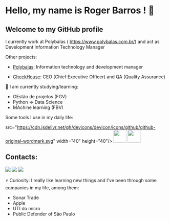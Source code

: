 # Hello, my name is Roger Barros ! 👋
## Welcome to my GitHub profile




I currently work at Polybalas ( https://www.polybalas.com.br/) and act as Development Information Technology Manager

Other projects:

* [Polybalas](https://www.polybalas.com.br/): Information technology and development manager

* [CheckHouse](https://www.checkallvistorias.com.br/): CEO (Chief Executive Officer) and QA (Quality Assurance)

🌱 I am currently studying/learning:
* GEstão de projetos (FGV)
* Python => Data Science
* MAchine learning (FBV)

Some tools I use in my daily life:


 src="https://cdn.jsdelivr.net/gh/devicons/devicon/icons/github/github-original-wordmark.svg" width="40" height="40"/> <img src="https://cdn.jsdelivr.net/gh/devicons/devicon/icons/python/python-original-wordmark.svg" width="40" height="40"/> <img src="https://cdn.jsdelivr.net/gh/devicons/devicon/icons/jupyter/jupyter-original-wordmark.svg" width="40" height="40"/>


## Contacts:

<div>
<a href="https://www.instagram.com/rogergbarros/" target="_blank"><img src="https://img.shields.io/badge/-Instagram-%23E4405F?style=for-the-badge&logo=instagram&logoColor=white" target="_blank"></a>
<a href = "mailto:rogerbarrosadv@gmail.com-aqui"><img src="https://img.shields.io/badge/Gmail-D14836?style=for-the-badge&logo=gmail&logoColor=white" target="_blank"></a>
<a href="https://www.linkedin.com/in/roger-barros-11801a29
" target="_blank"><img src="https://img.shields.io/badge/-LinkedIn-%230077B5?style=for-the-badge&logo=linkedin&logoColor=white" target="_blank"></a>   
</div>


⚡ Curiosity:
I really like learning new things and I've been through some companies in my life, among them:
* Sonar Trade
* Apple
* UTI do micro
* Public Defender of São Paulo
